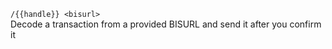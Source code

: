 
`/{{handle}} <bisurl>`  
Decode a transaction from a provided BISURL and send it after you confirm it
